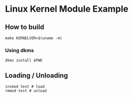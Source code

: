 # Linux Kernel Module Example
## How to build
```
make KERNELVER=$(uname -m)
```
### Using dkms
```
dkms install $PWD
```
## Loading / Unloading
```
insmod test # load
rmmod test # unload
```
